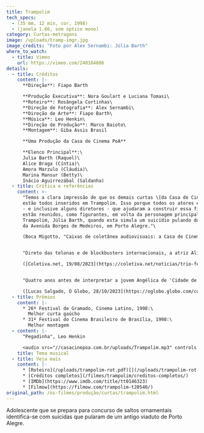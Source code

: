 ```yaml
---
title: Trampolim
tech_specs:
  - (35 mm, 12 min, cor, 1998)
  - (janela 1.66, som óptico mono)
category: Curtas-metragens
image: /uploads/tramp-imgr.jpg
image_credits: "Foto por Alex Sernambi: Júlia Barth"
where_to_watch:
  - title: Vimeo
    url: https://vimeo.com/240164806
details:
  - title: Créditos
    content: |-
      **Direção**: Fiapo Barth

      **Produção Executiva**: Nora Goulart e Luciana Tomasi\
      **Roteiro**: Rosângela Cortinhas\
      **Direção de Fotografia**: Alex Sernambi\
      **Direção de Arte**: Fiapo Barth\
      **Música**: Leo Henkin\
      **Direção de Produção**: Marco Baioto\
      **Montagem**: Giba Assis Brasil

      **Uma Produção da Casa de Cinema PoA**

      **Elenco Principal**:\
      Julia Barth (Raquel)\
      Alice Braga (Cíntia)\
      Amora Marzulo (Cláudia)\
      Marina Mansur (Betty)\
      Inácio Aguirrezábal (Saldanha)
  - title: Crítica e referências
    content: >-
      "Temos a clara impressão de que os demais curtas \[da Casa de Cinema]
      estão todos inseridos em Trampolim. Isso porque todos os atores e atrizes
      - e inclusive alguns diretores - que ajudaram a construir essa filmografia
      estão reunidos, como figurantes, em volta da personagem principal de
      Trampolim, Júlia Barth, quando esta simula um suicídio pulando do viaduto
      da Avenida Borges de Medeiros, em Porto Alegre."\

      (Boca Migotto, "Caixas de coletânea audiovisuais: a Casa de Cinema de Porto Alegre", dissertação de Mestrado, Unisinos, 2009)


      "Direto das telonas e de blockbusters internacionais, a atriz Alice Braga também esteve no Festival de Gramado para ser homenageada. Condecorada com o Kikito de Cristal, dedicado a expoentes do cinema internacional, recebeu o troféu das mãos de Julia Barth, atriz com quem contracenou o curta 'O Trampolim', em 1998 - a obra foi a estreia de Alice no mundo da sétima arte. Um trecho do filme, inclusive, foi mostrado durante a distinção."\

      ([Coletiva.net, 19/08/2023](https://coletiva.net/noticias/trio-feminino-e-celebrado-em-noite-do-festival-de-cinema-de-gramado,432327.jhtml))\


      "Quatro anos antes de interpretar a jovem Angélica de 'Cidade de Deus' (2002), Alice Braga fez sua estreia como atriz no curta 'Trampolim' (1998), produção da Casa de Cinema de Porto Alegre dirigida por Fiapo Barth e exibida \[e premiada] nos festivais de Gramado e Brasília."\

      ([Lucas Salgado, O Globo, 28/10/2023](https://oglobo.globo.com/cultura/filmes/noticia/2023/10/28/em-filme-com-ben-affleck-alice-braga-quer-voltar-a-atuar-no-brasil-o-set-de-filmagem-e-meu-lugar-favorito.ghtml))
  - title: Prêmios
    content: |-
      * 26º Festival de Gramado, Cinema Latino, 1998:\
        Melhor curta gaúcho
      * 31º Festival do Cinema Brasileiro de Brasília, 1998:\
        Melhor montagem
  - content: |-
      "Pegadinha", Leo Henkin

      <audio src="//casacinepoa.com.br/uploads/Trampolim.mp3" controls />
    title: Tema musical
  - title: Veja mais
    content: |-
      * [Roteiro](/uploads/trampolim-rot.pdf)[](/uploads/trampolim-rot.pdf)
      * [Créditos completos](/filmes/trampolim/creditos-completos/)
      * [I﻿MDb](https://www.imdb.com/title/tt0146323)
      * [F﻿ilmow](https://filmow.com/trampolim-t20540/)
original_path: /os-filmes/produção/curtas/trampolim.html
---
```

Adolescente que se prepara para concurso de saltos ornamentais identifica-se com suicidas que pularam de um antigo viaduto de Porto Alegre.
